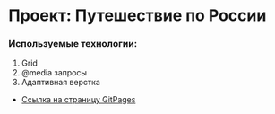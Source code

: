 # Проект: Путешествие по России

### Используемые технологии:
1. Grid
2. @media запросы
3. Адаптивная верстка


* [Ссылка на страницу GitPages](https://anastasya999-akra.github.io/russian-travel/index.html)




